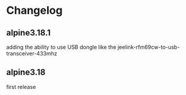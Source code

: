 # Changelog

## alpine3.18.1

adding the ability to use USB dongle like the jeelink-rfm69cw-to-usb-transceiver-433mhz

## alpine3.18

first release
